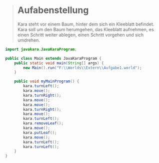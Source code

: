 > # Aufabenstellung
>
> Kara steht vor einem Baum, hinter dem sich ein Kleeblatt befindet.
> Kara soll um den Baum herumgehen, das Kleeblatt aufnehmen,
> es einen Schritt weiter ablegen, einen Schritt vorgehen und sich umdrehen.
> 

```Java
import javakara.JavaKaraProgram;

public class Main extends JavaKaraProgram {
    public static void main(String[] args) {
        new Main().run("F:\\Worlds\\Extern\\Aufgabe1.world");
    }

    public void myMainProgram() {
        kara.turnLeft();
        kara.move();
        kara.turnRight();
        kara.move();
        kara.move();
        kara.turnRight();
        kara.move();
        kara.turnLeft();
        kara.removeLeaf();
        kara.move();
        kara.putLeaf();
        kara.move();
        kara.turnLeft();
        kara.turnLeft();
    }
}
```